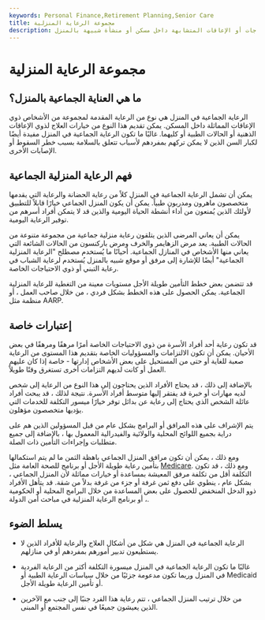 ```yaml
---
keywords: Personal Finance,Retirement Planning,Senior Care
title: مجموعة الرعاية المنزلية
description: الرعاية الجماعية في المنزل هي رعاية يتم تقديمها لمجموعة من الأشخاص ذوي الاحتياجات أو الإعاقات المتشابهة داخل مسكن أو منشأة شبيهة بالمنزل.
---
```


# مجموعة الرعاية المنزلية
## ما هي العناية الجماعية بالمنزل؟

الرعاية الجماعية في المنزل هي نوع من الرعاية المقدمة لمجموعة من الأشخاص ذوي الإعاقات المماثلة داخل المسكن. يمكن تقديم هذا النوع من خيارات العلاج لذوي الإعاقات الذهنية أو الحالات الطبية أو كليهما. غالبًا ما تكون الرعاية الجماعية في المنزل مفيدة أيضًا لكبار السن الذين لا يمكن تركهم بمفردهم لأسباب تتعلق بالسلامة بسبب خطر السقوط أو الإصابات الأخرى.

## فهم الرعاية المنزلية الجماعية

يمكن أن تشمل الرعاية الجماعية في المنزل كلاً من رعاية الحضانة والرعاية التي يقدمها متخصصون ماهرون ومدربون طبياً. يمكن أن يكون المنزل الجماعي خيارًا قابلاً للتطبيق لأولئك الذين يُمنعون من أداء أنشطة الحياة اليومية والذين قد لا يتمكن أفراد أسرهم من توفير الرعاية اليومية.

يمكن أن يعاني المرضى الذين يتلقون رعاية منزلية جماعية من مجموعة متنوعة من الحالات الطبية. يعد مرض الزهايمر والخرف ومرض باركنسون من الحالات الشائعة التي يعاني منها الأشخاص في المنازل الجماعية. أحيانًا ما يُستخدم مصطلح "الرعاية المنزلية الجماعية" أيضًا للإشارة إلى مرفق أو موقع شبيه بالمنزل يُستخدم لرعاية الشباب في رعاية التبني أو ذوي الاحتياجات الخاصة.

قد تتضمن بعض خطط التأمين طويلة الأجل مستويات معينة من التغطية للرعاية المنزلية الجماعية. يمكن الحصول على هذه الخطط بشكل فردي ، من خلال صاحب العمل ، أو منظمة مثل AARP.

## إعتبارات خاصة

قد تكون رعاية أحد أفراد الأسرة من ذوي الاحتياجات الخاصة أمرًا مرهقًا ومرهقًا في بعض الأحيان. يمكن أن تكون الالتزامات والمسؤوليات الخاصة بتقديم هذا المستوى من الرعاية صعبة للغاية أو حتى من المستحيل على بعض الأشخاص إدارتها - خاصة إذا كان عليهم العمل أو كانت لديهم التزامات أخرى تستغرق وقتًا طويلاً.

بالإضافة إلى ذلك ، قد يحتاج الأفراد الذين يحتاجون إلى هذا النوع من الرعاية إلى شخص لديه مهارات أو خبرة قد يفتقر إليها متوسط أفراد الأسرة. نتيجة لذلك ، قد يبحث أفراد عائلة الشخص الذي يحتاج إلى رعاية عن بدائل توفر خيارًا ميسور التكلفة للخدمات التي يؤديها متخصصون مؤهلون.

يتم الإشراف على هذه المرافق أو البرامج بشكل عام من قبل المسؤولين الذين هم على دراية بجميع اللوائح المحلية والولائية والفيدرالية المعمول بها ، بالإضافة إلى جميع متطلبات وإجراءات التأمين ذات الصلة.

ومع ذلك ، يمكن أن تكون مرافق المنزل الجماعي باهظة الثمن ما لم يتم استكمالها بتأمين رعاية طويلة الأجل أو برنامج للصحة العامة مثل [Medicare](/medicare). ومع ذلك ، قد تكون التكلفة أقل من تكلفة مرفق المعيشة بمساعدة أو خيارات مماثلة لأن المنزل الجماعي ، بشكل عام ، ينطوي على دفع ثمن غرفة أو جزء من غرفة بدلاً من شقة. قد يتأهل الأفراد ذوو الدخل المنخفض للحصول على بعض المساعدة من خلال البرامج المحلية أو الحكومية ، أو برنامج الرعاية المنزلية في مباحث أمن الدولة.

## يسلط الضوء

- الرعاية الجماعية في المنزل هي شكل من أشكال العلاج والرعاية للأفراد الذين لا يستطيعون تدبير أمورهم بمفردهم أو في منازلهم.

- غالبًا ما تكون الرعاية الجماعية في المنزل ميسورة التكلفة أكثر من الرعاية الفردية في المنزل وربما تكون مدعومة جزئيًا من خلال سياسات الرعاية الطبية أو Medicaid أو تأمين الرعاية طويلة الأجل.

- من خلال ترتيب المنزل الجماعي ، تتم رعاية هذا الفرد جنبًا إلى جنب مع الآخرين الذين يعيشون جميعًا في نفس المجتمع أو المبنى.

